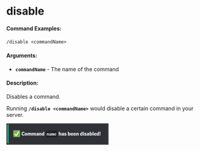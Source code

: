 # disable

#### Command Examples:

```fix
/disable <commandName>
```

#### Arguments:

- **`commandName`** - The name of the command

#### Description:

Disables a command.

Running **`/disable <commandName>`** would disable a certain command in your server.

![Disable Command](../../.gitbook/assets/references/disable/disable.png)
